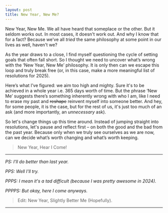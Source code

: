 ```yaml
---
layout: post
title: New Year, New Me?
---
```


New Year, New Me. We all have heard that someplace or the other. But it seldom works out. In most cases, it doesn't work out. And why I know that for a fact? Because we've all _tried_ the same philosophy at some point in our lives as well, haven't we?

As the year draws to a close, I find myself questioning the cycle of setting goals that often fall short. So I thought we need to uncover what’s wrong with the ‘New Year, New Me’ philosophy. It is only then can we escape this loop and truly break free (or, in this case, make a more meaningful list of resolutions for 2025).

Here’s what I’ve figured: we aim too high and mighty. Sure it's to be achieved in a whole year i.e. 365 days worth of time. But the phrase ‘New Me’ suggests there’s something inherently wrong with who I am, like I need to erase my past and ~~reshape~~ reinvent myself into someone better. And hey, for some people, it is the case, but for the rest of us, it's just too much of an ask (and more importantly, an _unnecessary_ ask). 

So let's change things up this time around. Instead of jumping straight into resolutions, let's pause and reflect first – on both the good and the bad from the past year. Because only when we truly see ourselves as we are now, can we decide what’s worth changing and what’s worth keeping.

> <span class="quote"> New Year, Hear I Come! </span>

<hr class="dots">

_PS: I'll do better than last year._ 

_PPS: Well I'll try._ 

_PPPS: I mean it's a tad difficult (because I was pretty awesome in 2024)._ 

_PPPPS: But okay, here I come anyways._

> <span class="quote"> Edit: New Year, Slightly Better Me (Hopefully). </span>
<hr class="dots">

[^1]: Do watch The Matrix if you haven't. Great movie. And it's leaving Prime Video soon, I think.
